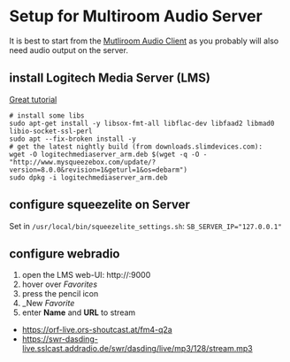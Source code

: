 # Setup for Multiroom Audio Server

It is best to start from the [Mutliroom Audio Client](../pi-setup-client/README.md) as you probably will also need audio output on the server.

## install Logitech Media Server (LMS)

[Great tutorial](http://www.gerrelt.nl/RaspberryPi/wordpress/tutorial-stand-alone-squeezebox-server-and-player-for-bbq/#Installing_LMS_squeezebox_server)

```
# install some libs
sudo apt-get install -y libsox-fmt-all libflac-dev libfaad2 libmad0 libio-socket-ssl-perl
sudo apt --fix-broken install -y
# get the latest nightly build (from downloads.slimdevices.com):
wget -O logitechmediaserver_arm.deb $(wget -q -O - "http://www.mysqueezebox.com/update/?version=8.0.0&revision=1&geturl=1&os=debarm")
sudo dpkg -i logitechmediaserver_arm.deb
```

## configure squeezelite on Server

Set in `/usr/local/bin/squeezelite_settings.sh`: `SB_SERVER_IP="127.0.0.1"`

## configure webradio

1. open the LMS web-UI: http://<rasp-ip>:9000
1. hover over _Favorites_
1. press the pencil icon
1. _New _Favorite_
1. enter **Name** and **URL** to stream
  - https://orf-live.ors-shoutcast.at/fm4-q2a
  - https://swr-dasding-live.sslcast.addradio.de/swr/dasding/live/mp3/128/stream.mp3
